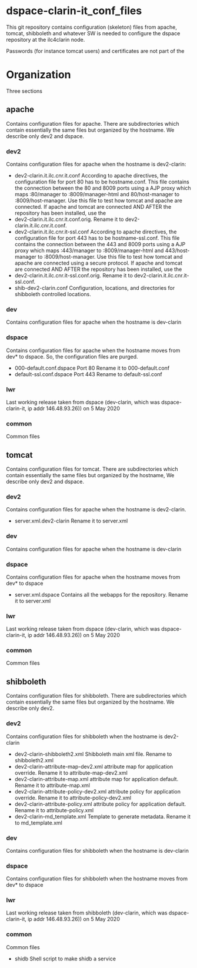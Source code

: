 # dspace-clarin-it_conf_files #
This git repository contains configuration (skeleton) files from apache, tomcat, shibboleth and whatever SW is needed to configure the dspace repository at the ilc4clarin node.

Passwords (for instance tomcat users) and certificates are not part of the 


# Organization #
Three sections
## apache ##
Contains configuration files for apache. There are subdirectories which contain essentially the same files but organized by the hostname. We describe only dev2 and dspace.
### dev2 ###
Contains configuration files for apache when the hostname is dev2-clarin:
* dev2-clarin.it.ilc.cnr.it.conf According to apache directives, the configuration file for port 80 has to be hostname.conf. This file contains the connection between the 80 and 8009 ports using a AJP proxy which maps :80/manager to :8009/manager-html and 80/host-manager to :8009/host-manager. Use this file to test how tomcat and apache are connected. If apache and tomcat are connected AND AFTER the repository has been installed, use the
* dev2-clarin.it.ilc.cnr.it.conf.orig. Rename it to dev2-clarin.it.ilc.cnr.it.conf.
* dev2-clarin.it.ilc.cnr.it-ssl.conf According to apache directives, the configuration file for port 443 has to be hostname-ssl.conf. This file contains the connection between the 443 and 8009 ports using a AJP proxy which maps :443/manager to :8009/manager-html and 443/host-manager to :8009/host-manager. Use this file to test how tomcat and apache are connected using a secure protocol. If apache and tomcat are connected AND AFTER the repository has been installed, use the
* dev2-clarin.it.ilc.cnr.it-ssl.conf.orig. Rename it to dev2-clarin.it.ilc.cnr.it-ssl.conf.
* shib-dev2-clarin.conf Configuration, locations, and directories for shibboleth controlled locations.
### dev
Contains configuration files for apache when the hostname is dev-clarin
### dspace ###
Contains configuration files for apache when the hostname moves from dev* to dspace. So, the configuration files are purged.
* 000-default.conf.dspace Port 80 Rename it to 000-default.conf
* default-ssl.conf.dspace Port 443 Rename to default-ssl.conf
### lwr ###
Last working release taken from dspace (dev-clarin, which was dspace-clarin-it, ip addr 146.48.93.26)) on 5 May 2020
### common ###
Common files

## tomcat ##
Contains configuration files for tomcat. There are subdirectories which contain essentially the same files but organized by the hostname, We describe only dev2 and dspace.
### dev2 ###
Contains configuration files for apache when the hostname is dev2-clarin.
* server.xml.dev2-clarin Rename it to server.xml
### dev ###
Contains configuration files for apache when the hostname is dev-clarin
### dspace ###
Contains configuration files for apache when the hostname moves from dev* to dspace
* server.xml.dspace Contains all the webapps for the repository. Rename it to server.xml
### lwr ###
Last working release taken from dspace (dev-clarin, which was dspace-clarin-it, ip addr 146.48.93.26)) on 5 May 2020
### common ###
Common files

## shibboleth ##
Contains configuration files for shibboleth. There are subdirectories which contain essentially the same files but organized by the hostname. We describe only dev2.
### dev2 ###
Contains configuration files for shibboleth when the hostname is dev2-clarin
* dev2-clarin-shibboleth2.xml Shibboleth main xml file. Rename to shibboleth2.xml
* dev2-clarin-attribute-map-dev2.xml attribute map for application override. Rename it to attribute-map-dev2.xml
* dev2-clarin-attribute-map.xml  attribute map for application default. Rename it to attribute-map.xml
* dev2-clarin-attribute-policy-dev2.xml   attribute policy for application override. Rename it to attribute-policy-dev2.xml
* dev2-clarin-attribute-policy.xml   attribute policy for application default. Rename it to attribute-policy.xml
* dev2-clarin-md_template.xml Template to generate metadata. Rename it to md_template.xml
### dev ###
Contains configuration files for shibboleth when the hostname is dev-clarin
### dspace ###
Contains configuration files for shibboleth when the hostname moves from dev* to dspace
### lwr ###
Last working release taken from shibboleth (dev-clarin, which was dspace-clarin-it, ip addr 146.48.93.26)) on 5 May 2020
### common ###
Common files
* shidb Shell script to make shidb a service
